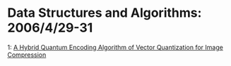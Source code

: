 # Data Structures and Algorithms: 2006/4/29-31  
1: [A Hybrid Quantum Encoding Algorithm of Vector Quantization for Image  Compression](https://doi.org/10.48550/arXiv.cs/0605002)  